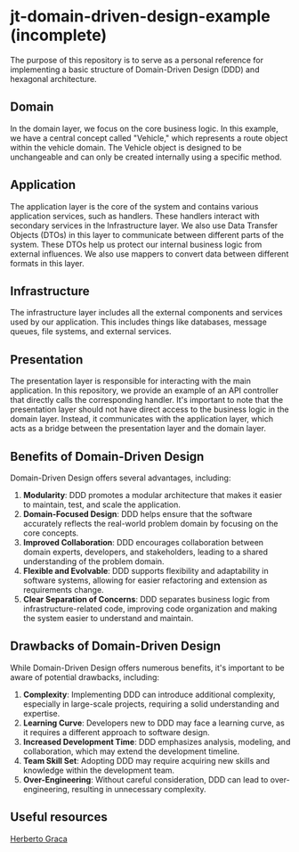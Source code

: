# jt-domain-driven-design-example (incomplete)

The purpose of this repository is to serve as a personal reference for implementing a basic structure of Domain-Driven Design (DDD) and hexagonal architecture. 

## Domain

In the domain layer, we focus on the core business logic. In this example, we have a central concept called "Vehicle," which represents a route object within the vehicle domain. The Vehicle object is designed to be unchangeable and can only be created internally using a specific method.

## Application

The application layer is the core of the system and contains various application services, such as handlers. These handlers interact with secondary services in the Infrastructure layer. We also use Data Transfer Objects (DTOs) in this layer to communicate between different parts of the system. These DTOs help us protect our internal business logic from external influences. We also use mappers to convert data between different formats in this layer.

## Infrastructure

The infrastructure layer includes all the external components and services used by our application. This includes things like databases, message queues, file systems, and external services.

## Presentation

The presentation layer is responsible for interacting with the main application. In this repository, we provide an example of an API controller that directly calls the corresponding handler. It's important to note that the presentation layer should not have direct access to the business logic in the domain layer. Instead, it communicates with the application layer, which acts as a bridge between the presentation layer and the domain layer.

## Benefits of Domain-Driven Design

Domain-Driven Design offers several advantages, including:

1. **Modularity**: DDD promotes a modular architecture that makes it easier to maintain, test, and scale the application.
2. **Domain-Focused Design**: DDD helps ensure that the software accurately reflects the real-world problem domain by focusing on the core concepts.
3. **Improved Collaboration**: DDD encourages collaboration between domain experts, developers, and stakeholders, leading to a shared understanding of the problem domain.
4. **Flexible and Evolvable**: DDD supports flexibility and adaptability in software systems, allowing for easier refactoring and extension as requirements change.
5. **Clear Separation of Concerns**: DDD separates business logic from infrastructure-related code, improving code organization and making the system easier to understand and maintain.

## Drawbacks of Domain-Driven Design

While Domain-Driven Design offers numerous benefits, it's important to be aware of potential drawbacks, including:

1. **Complexity**: Implementing DDD can introduce additional complexity, especially in large-scale projects, requiring a solid understanding and expertise.
2. **Learning Curve**: Developers new to DDD may face a learning curve, as it requires a different approach to software design.
3. **Increased Development Time**: DDD emphasizes analysis, modeling, and collaboration, which may extend the development timeline.
4. **Team Skill Set**: Adopting DDD may require acquiring new skills and knowledge within the development team.
5. **Over-Engineering**: Without careful consideration, DDD can lead to over-engineering, resulting in unnecessary complexity.

## Useful resources

[Herberto Graca](https://herbertograca.com/2017/11/16/explicit-architecture-01-ddd-hexagonal-onion-clean-cqrs-how-i-put-it-all-together/)
